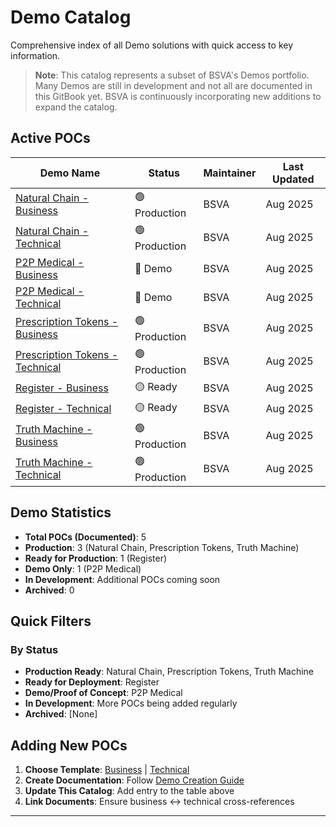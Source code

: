 # Demo Catalog

Comprehensive index of all Demo solutions with quick access to key information.

> **Note**: This catalog represents a subset of BSVA's Demos portfolio. Many Demos are still in development and not all are documented in this GitBook yet. BSVA is continuously incorporating new additions to expand the catalog.

## Active POCs

| Demo Name                             | Status        | Maintainer | Last Updated |
|---------------------------------------|---------------|------------|--------------|
| [Natural Chain - Business](demo-catalog/natural-chain/business-natural-chain.md)       | 🟢 Production | BSVA       | Aug 2025     |
| [Natural Chain - Technical](demo-catalog/natural-chain/technical-natural-chain.md)     | 🟢 Production | BSVA       | Aug 2025     |
| [P2P Medical - Business](demo-catalog/p2p-medical/business-p2p-medical.md)            | 🔵 Demo       | BSVA       | Aug 2025     |
| [P2P Medical - Technical](demo-catalog/p2p-medical/technical-p2p-medical.md)          | 🔵 Demo       | BSVA       | Aug 2025     |
| [Prescription Tokens - Business](demo-catalog/prescription-tokens/business-prescription-tokens.md) | 🟢 Production | BSVA | Aug 2025     |
| [Prescription Tokens - Technical](demo-catalog/prescription-tokens/technical-prescription-tokens.md) | 🟢 Production | BSVA | Aug 2025     |
| [Register - Business](demo-catalog/register/business-register.md)                     | 🟡 Ready      | BSVA       | Aug 2025     |
| [Register - Technical](demo-catalog/register/technical-register.md)                   | 🟡 Ready      | BSVA       | Aug 2025     |
| [Truth Machine - Business](demo-catalog/truth-machine/business-truth-machine.md)      | 🟢 Production | BSVA       | Aug 2025     |
| [Truth Machine - Technical](demo-catalog/truth-machine/technical-truth-machine.md)    | 🟢 Production | BSVA       | Aug 2025     |

## Demo Statistics

- **Total POCs (Documented)**: 5
- **Production**: 3 (Natural Chain, Prescription Tokens, Truth Machine)
- **Ready for Production**: 1 (Register)
- **Demo Only**: 1 (P2P Medical)
- **In Development**: Additional POCs coming soon
- **Archived**: 0

## Quick Filters

### By Status
- **Production Ready**: Natural Chain, Prescription Tokens, Truth Machine
- **Ready for Deployment**: Register
- **Demo/Proof of Concept**: P2P Medical
- **In Development**: More POCs being added regularly
- **Archived**: [None]

## Adding New POCs

1. **Choose Template**: [Business](../templates/demos/business-template.md) | [Technical](../templates/demos/technical-template.md)
2. **Create Documentation**: Follow [Demo Creation Guide](../getting-started/creating-pocs.md)
3. **Update This Catalog**: Add entry to the table above
4. **Link Documents**: Ensure business ↔ technical cross-references

---
